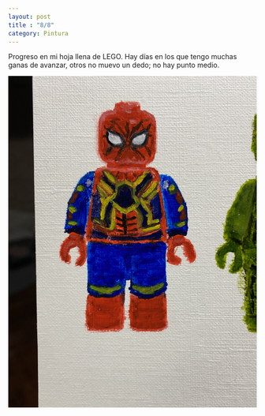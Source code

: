 ```yaml
---
layout: post
title : "8/8"
category: Pintura
---
```

Progreso en mi hoja llena de LEGO. Hay días en los que tengo muchas ganas de avanzar, otros no muevo un dedo; no hay punto medio.


![Iron Spider óleo](/images/up/posts/iso.jpeg)